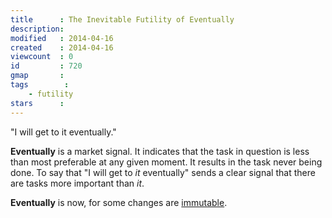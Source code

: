 ```yaml
---
title      : The Inevitable Futility of Eventually
description: 
modified   : 2014-04-16
created    : 2014-04-16
viewcount  : 0
id         : 720
gmap       : 
tags        :
    - futility
stars      : 
---
```


"I will get to it eventually."

**Eventually** is a market signal. It indicates that the task in question is less than most preferable at any given moment. It results in the task never being done. To say that "I will get to *it* eventually" sends a clear signal that there are tasks more important than *it*.

**Eventually** is now, for some changes are [immutable](/I-hardly-knew-you-eh).
